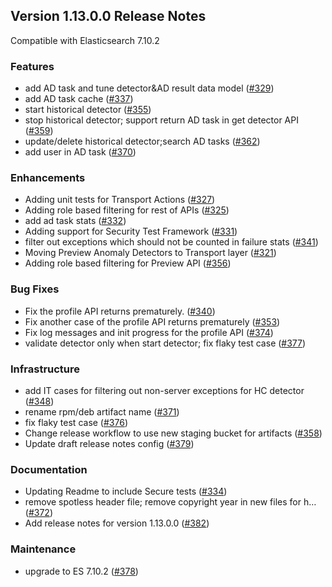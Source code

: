 ## Version 1.13.0.0 Release Notes

Compatible with Elasticsearch 7.10.2

### Features

* add AD task and tune detector&AD result data model ([#329](https://github.com/opendistro-for-elasticsearch/anomaly-detection/pull/329))
* add AD task cache ([#337](https://github.com/opendistro-for-elasticsearch/anomaly-detection/pull/337))
* start historical detector ([#355](https://github.com/opendistro-for-elasticsearch/anomaly-detection/pull/355))
* stop historical detector; support return AD task in get detector API ([#359](https://github.com/opendistro-for-elasticsearch/anomaly-detection/pull/359))
* update/delete historical detector;search AD tasks ([#362](https://github.com/opendistro-for-elasticsearch/anomaly-detection/pull/362))
* add user in AD task ([#370](https://github.com/opendistro-for-elasticsearch/anomaly-detection/pull/370))

### Enhancements

* Adding unit tests for Transport Actions ([#327](https://github.com/opendistro-for-elasticsearch/anomaly-detection/pull/327))
* Adding role based filtering for rest of APIs ([#325](https://github.com/opendistro-for-elasticsearch/anomaly-detection/pull/325))
* add ad task stats ([#332](https://github.com/opendistro-for-elasticsearch/anomaly-detection/pull/332))
* Adding support for Security Test Framework ([#331](https://github.com/opendistro-for-elasticsearch/anomaly-detection/pull/331))
* filter out exceptions which should not be counted in failure stats ([#341](https://github.com/opendistro-for-elasticsearch/anomaly-detection/pull/341))
* Moving Preview Anomaly Detectors to Transport layer ([#321](https://github.com/opendistro-for-elasticsearch/anomaly-detection/pull/321))
* Adding role based filtering for Preview API ([#356](https://github.com/opendistro-for-elasticsearch/anomaly-detection/pull/356))

### Bug Fixes

* Fix the profile API returns prematurely. ([#340](https://github.com/opendistro-for-elasticsearch/anomaly-detection/pull/340))
* Fix another case of the profile API returns prematurely ([#353](https://github.com/opendistro-for-elasticsearch/anomaly-detection/pull/353))
* Fix log messages and init progress for the profile API ([#374](https://github.com/opendistro-for-elasticsearch/anomaly-detection/pull/374))
* validate detector only when start detector; fix flaky test case ([#377](https://github.com/opendistro-for-elasticsearch/anomaly-detection/pull/377))

### Infrastructure

* add IT cases for filtering out non-server exceptions for HC detector ([#348](https://github.com/opendistro-for-elasticsearch/anomaly-detection/pull/348))
* rename rpm/deb artifact name ([#371](https://github.com/opendistro-for-elasticsearch/anomaly-detection/pull/371))
* fix flaky test case ([#376](https://github.com/opendistro-for-elasticsearch/anomaly-detection/pull/376))
* Change release workflow to use new staging bucket for artifacts ([#358](https://github.com/opendistro-for-elasticsearch/anomaly-detection/pull/358))
* Update draft release notes config ([#379](https://github.com/opendistro-for-elasticsearch/anomaly-detection/pull/379))

### Documentation

* Updating Readme to include Secure tests ([#334](https://github.com/opendistro-for-elasticsearch/anomaly-detection/pull/334))
* remove spotless header file; remove copyright year in new files for h… ([#372](https://github.com/opendistro-for-elasticsearch/anomaly-detection/pull/372))
* Add release notes for version 1.13.0.0 ([#382](https://github.com/opendistro-for-elasticsearch/anomaly-detection/pull/382))

### Maintenance

* upgrade to ES 7.10.2 ([#378](https://github.com/opendistro-for-elasticsearch/anomaly-detection/pull/378))
